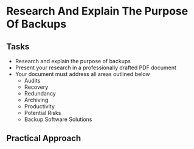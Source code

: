 # Research And Explain The Purpose Of Backups


## Tasks
- Research and explain the purpose of backups
- Present your research in a professionally drafted PDF document
- Your document must address all areas outlined below
  - Audits
  - Recovery
  - Redundancy
  - Archiving
  - Productivity
  - Potential Risks
  - Backup Software Solutions



## Practical Approach
